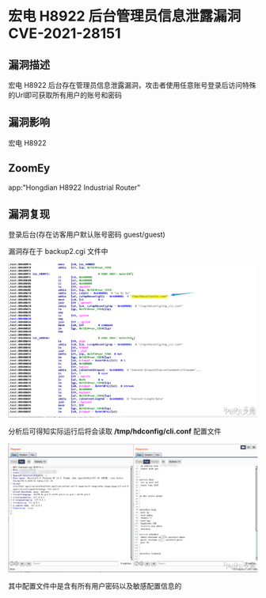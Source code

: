 # 宏电 H8922 后台管理员信息泄露漏洞 CVE-2021-28151

## 漏洞描述

宏电 H8922 后台存在管理员信息泄露漏洞，攻击者使用任意账号登录后访问特殊的Url即可获取所有用户的账号和密码

## 漏洞影响

<a-checkbox checked>宏电 H8922</a-checkbox></br>

## ZoomEy

<a-checkbox checked>app:"Hongdian H8922 Industrial Router"</a-checkbox></br>

## 漏洞复现

登录后台(存在访客用户默认账号密码 guest/guest)

漏洞存在于 backup2.cgi 文件中



![img](../../../.vuepress/public/img/hd-4.png)



分析后可得知实际运行后将会读取 **/tmp/hdconfig/cli.conf** 配置文件



![img](../../../.vuepress/public/img/hd-5.png)



其中配置文件中是含有所有用户密码以及敏感配置信息的